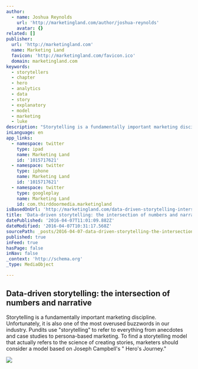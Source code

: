 ```yaml
---
author:
  - name: Joshua Reynolds
    url: 'http://marketingland.com/author/joshua-reynolds'
    avatar: {}
related: []
publisher:
  url: 'http://marketingland.com'
  name: Marketing Land
  favicon: 'http://marketingland.com/favicon.ico'
  domain: marketingland.com
keywords:
  - storytellers
  - chapter
  - hero
  - analytics
  - data
  - story
  - explanatory
  - model
  - marketing
  - luke
description: "Storytelling is a fundamentally important marketing discipline. Unfortunately, it is also one of the most overused buzzwords in our industry. Pundits use \"storytelling\" to refer to everything from anecdotes and case studies to persona-based marketing. To find a storytelling model that actually refers to the science of creating stories, marketers should consider a model based on Joseph Campbell's \" Hero's Journey.\""
inLanguage: en
app_links:
  - namespace: twitter
    type: ipad
    name: Marketing Land
    id: '1015717621'
  - namespace: twitter
    type: iphone
    name: Marketing Land
    id: '1015717621'
  - namespace: twitter
    type: googleplay
    name: Marketing Land
    id: com.thirddoormedia.marketingland
isBasedOnUrl: 'http://marketingland.com/data-driven-storytelling-intersection-numbers-narrative-170859'
title: 'Data-driven storytelling: the intersection of numbers and narrative'
datePublished: '2016-04-07T11:01:09.882Z'
dateModified: '2016-04-07T10:31:17.568Z'
sourcePath: _posts/2016-04-07-data-driven-storytelling-the-intersection-of-numbers-and-na.md
published: true
inFeed: true
hasPage: false
inNav: false
_context: 'http://schema.org'
_type: MediaObject

---
```

<article style=""><h1>Data-driven storytelling: the intersection of numbers and narrative</h1><p>Storytelling is a fundamentally important marketing discipline. Unfortunately, it is also one of the most overused buzzwords in our industry. Pundits use "storytelling" to refer to everything from anecdotes and case studies to persona-based marketing. To find a storytelling model that actually refers to the science of creating stories, marketers should consider a model based on Joseph Campbell's " Hero's Journey."</p><img src="http://marketingland.com/wp-content/ml-loads/2016/03/shutterstock_250676284-e1459861336903.jpg" /></article>